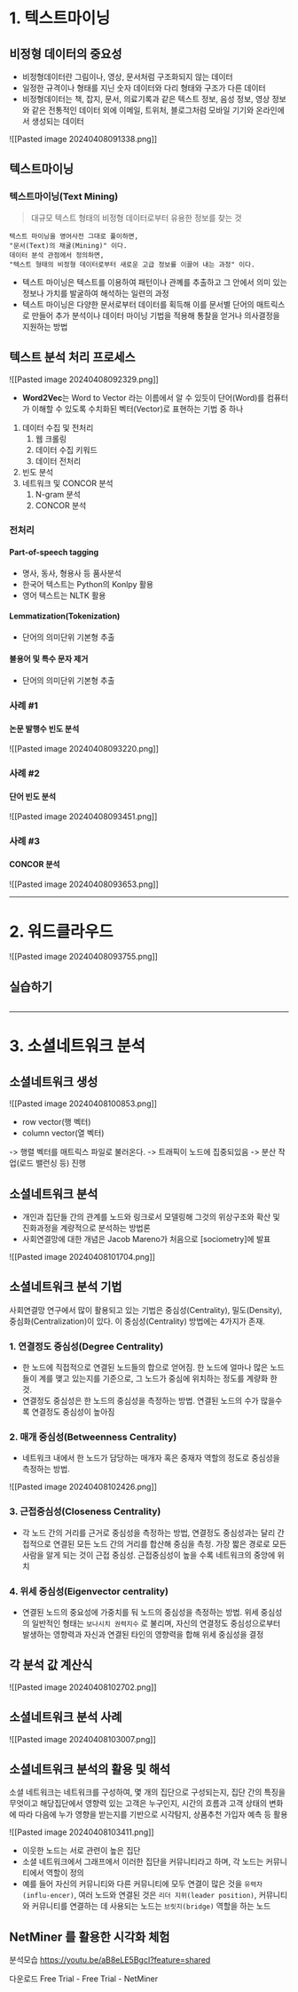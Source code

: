 
# 1. 텍스트마이닝

## 비정형 데이터의 중요성
- 비정형데이터란 그림이나, 영상, 문서처럼 구조화되지 않는 데이터
- 일정한 규격이나 형태를 지닌 숫자 데이터와 다리 형태와 구조가 다른 데이터
- 비정형데이터는 책, 잡지, 문서, 의료기록과 같은 텍스트 정보, 음성 정보, 영상 정보와 같은 전통적인 데이터 외에 이메일, 트위처, 블로그처럼 모바일 기기와 온라인에서 생성되는 데이터

![[Pasted image 20240408091338.png]]

## 텍스트마이닝

### 텍스트마이닝(Text Mining)

>대규모 텍스트 형태의 비정형 데이터로부터 유용한 정보를 찾는 것

```
텍스트 마이닝을 영어사전 그대로 풀이하면,
"문서(Text)의 채굴(Mining)" 이다.
데이터 분석 관점에서 정의하면,
"텍스트 형태의 비정형 데이터로부터 새로운 고급 정보를 이끌어 내는 과정" 이다.
```

- 텍스트 마이닝은 텍스트를 이용하여 패턴이나 관꼐를 추출하고 그 안에서 의미 있는 정보나 가치를 발굴하여 해석하는 일련의 과정
- 텍스트 마이닝은 다양한 문서로부터 데이터를 획득해 이를 문서별 단어의 매트릭스로 만들어 추가 분석이나 데이터 마이닝 기법을 적용해 통찰을 얻거나 의사결정을 지원하는 방법

## 텍스트 분석 처리 프로세스

![[Pasted image 20240408092329.png]]

- **Word2Vec**는 Word to Vector 라는 이름에서 알 수 있듯이 단어(Word)를 컴퓨터가 이해할 수 있도록 수치화된 벡터(Vector)로 표현하는 기법 중 하나

1. 데이터 수집 및 전처리
	1. 웹 크롤링
	2. 데이터 수집 키워드
	3. 데이터 전처리
2. 빈도 분석
3. 네트워크 및 CONCOR 분석
	1. N-gram 분석
	2. CONCOR 분석

### 전처리
#### Part-of-speech tagging
- 명사, 동사, 형용사 등 품사분석
- 한국어 텍스트는 Python의 Konlpy 활용
- 영어 텍스트는 NLTK 활용

#### Lemmatization(Tokenization)
- 단어의 의미단위 기본형 추출

#### 불용어 및 특수 문자 제거
- 단어의 의미단위 기본형 추출

### 사례 #1

#### 논문 발행수 빈도 분석

![[Pasted image 20240408093220.png]]


### 사례 #2

#### 단어 빈도 분석

![[Pasted image 20240408093451.png]]


### 사례 #3

#### CONCOR 분석

![[Pasted image 20240408093653.png]]


---



# 2. 워드클라우드

![[Pasted image 20240408093755.png]]

## 실습하기

```R


```



---


# 3. 소셜네트워크 분석

## 소셜네트워크 생성

![[Pasted image 20240408100853.png]]

- row vector(행 벡터)
- column vector(열 벡터)

-> 행렬 벡터를 매트릭스 파일로 불러온다.
-> 트래픽이 노드에 집중되있음
-> 분산 작업(로드 밸런싱 등) 진행


## 소셜네트워크 분석
- 개인과 집단들 간의 관계를 노드와 링크로서 모델링해 그것의 위상구조와 확산 및 진화과정을 계량적으로 분석하는 방법론
- 사회연결망에 대한 개념은 Jacob Mareno가 처음으로 [sociometry]에 발표

![[Pasted image 20240408101704.png]]

## 소셜네트워크 분석 기법

사회연결망 연구에서 많이 활용되고 있는 기법은 중심성(Centrality), 밀도(Density), 중심화(Centralization)이 있다. 이 중심성(Centrality) 방법에는 4가지가 존재.

### 1. 연결정도 중심성(Degree Centrality)
- 한 노드에 직접적으로 연결된 노드들의 합으로 얻어짐. 한 노드에 얼마나 많은 노드들이 계를 맺고 있는지를 기준으로, 그 노드가 중심에 위치하는 정도를 계량화 한 것.
- 연결정도 중심성은 한 노드의 중심성을 측정하는 방법. 연결된 노드의 수가 많을수록 연결정도 중심성이 높아짐

### 2. 매개 중심성(Betweenness Centrality)
- 네트워크 내에서 한 노드가 담당하는 매개자 혹은 중재자 역할의 정도로 중심성을 측정하는 방법. 

![[Pasted image 20240408102426.png]]

### 3. 근접중심성(Closeness Centrality)
- 각 노드 간의 거리를 근거로 중심성을 측정하는 방법, 연결정도 중심성과는 달리 간접적으로 연결된 모든 노드 간의 거리를 합산해 중심을 측정. 가장 짧은 경로로 모든 사람을 알게 되는 것이 근접 중심성. 근접중심성이 높을 수록 네트워크의 중앙에 위치

### 4. 위세 중심성(Eigenvector centrality)
- 연결된 노드의 중요성에 가중치를 둬 노드의 중심성을 측정하는 방법. 위세 중심성의 일반적인 형태는 `보나시치 권력지수` 로 불리며, 자신의 연결정도 중심성으로부터 발생하는 영향력과 자신과 연결된 타인의 영향력을 합해 위세 중심성을 결정

## 각 분석 값 계산식

![[Pasted image 20240408102702.png]]

## 소셜네트워크 분석 사례

![[Pasted image 20240408103007.png]]

## 소셜네트워크 분석의 활용 및 해석

소셜 네트워크는 네트워크를 구성하여, 몇 개의 집단으로 구성되는지, 집단 간의 특징을 무엇이고 해당집단에서 영향력 있는 고객은 누구인지, 시간의 흐름과 고객 상태의 변화에 따라 다음에 누가 영향을 받는지를 기반으로 시각탐지, 상품추천 가입자 예측 등 활용

![[Pasted image 20240408103411.png]]

- 이웃한 노드는 서로 관련이 높은 집단
- 소셜 네트워크에서 그래프에서 이러한 집단을 커뮤니티라고 하며, 각 노드는 커뮤니티에서 역할이 정의
- 예를 들어 자신의 커뮤니티와 다른 커뮤니티에 모두 연결이 많은 것을 `유력자(influ-encer)`, 여러 노드와 연결된 것은 `리더 지위(leader position)`, 커뮤니티와 커뮤니티를 연결하는 데 사용되는 노드는 `브릿지(bridge)` 역할을 하는 노드


## NetMiner 를 활용한 시각화 체험

분석모습
https://youtu.be/aB8eLE5BgcI?feature=shared

다운로드
Free Trial - Free Trial - NetMiner

